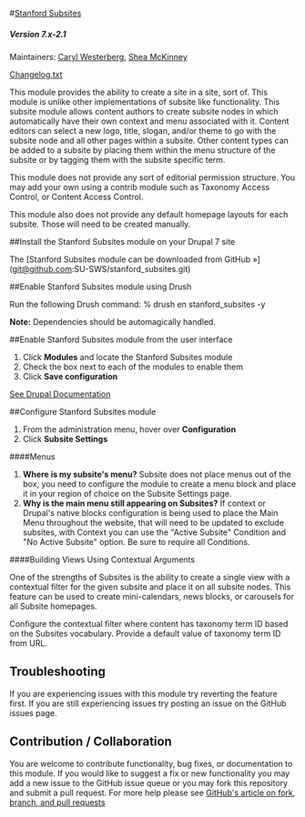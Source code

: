 #[Stanford Subsites](https://github.com/SU-SWS/stanford_subsites)
##### Version 7.x-2.1

Maintainers: [Caryl Westerberg](https://github.com/cjwest), [Shea McKinney](https://github.com/sherakama)

[Changelog.txt](CHANGELOG.txt)

This module provides the ability to create a site in a site, sort of. This module is unlike other implementations of subsite like functionality. This subsite module allows content authors to create subsite nodes in which automatically have their own context and menu associated with it. Content editors can select a new logo, title, slogan, and/or theme to go with the subsite node and all other pages within a subsite. Other content types can be added to a subsite by placing them within the menu structure of the subsite or by tagging them with the subsite specific term. 

This module does not provide any sort of editorial permission structure. You may add your own using a contrib module such as Taxonomy Access Control, or Content Access Control.

This module also does not provide any default homepage layouts for each subsite. Those will need to be created manually.

##Install the Stanford Subsites module on your Drupal 7 site

The [Stanford Subsites module can be downloaded from GitHub »] (git@github.com:SU-SWS/stanford_subsites.git)

##Enable Stanford Subsites module using Drush

Run the following Drush command: % drush en stanford_subsites -y

**Note:** Dependencies should be automagically handled.

##Enable Stanford Subsites module from the user interface

1. Click **Modules** and locate the Stanford Subsites module
2. Check the box next to each of the modules to enable them
3. Click **Save configuration**

[See Drupal Documentation](https://drupal.org/documentation/install/modules-themes/modules-7)

##Configure Stanford Subsites module

1. From the administration menu, hover over **Configuration**
2. Click **Subsite Settings**

####Menus

1. **Where is my subsite's menu?** Subsite does not place menus out of the box, you need to configure the module to create a menu block and place it in your region of choice on the Subsite Settings page.
2. **Why is the main menu still appearing on Subsites?** If context or Drupal's native blocks configuration is being used to place the Main Menu throughout the website, that will need to be updated to exclude subsites, with Context you can use the "Active Subsite" Condition and "No Active Subsite" option. Be sure to require all Conditions.

####Building Views Using Contextual Arguments

One of the strengths of Subsites is the ability to create a single view with a contextual filter for the given subsite and place it on all subsite nodes. This feature can be used to create mini-calendars, news blocks, or carousels for all Subsite homepages. 

Configure the contextual filter where content has taxonomy term ID based on the Subsites vocabulary.  Provide a default value of taxonomy term ID from URL.

Troubleshooting
---

If you are experiencing issues with this module try reverting the feature first. If you are still experiencing issues try posting an issue on the GitHub issues page.

Contribution / Collaboration
---

You are welcome to contribute functionality, bug fixes, or documentation to this module. If you would like to suggest a fix or new functionality you may add a new issue to the GitHub issue queue or you may fork this repository and submit a pull request. For more help please see [GitHub's article on fork, branch, and pull requests](https://help.github.com/articles/using-pull-requests)
